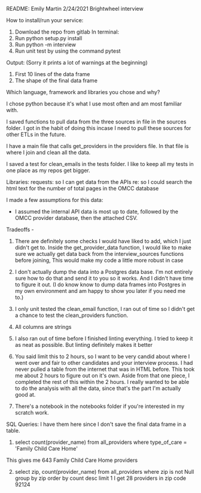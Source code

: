 README:
Emily Martin
2/24/2021
Brightwheel interview

How to install/run your service:

1. Download the repo from gitlab
In terminal:
2. Run python setup.py install
3. Run python -m interview
4. Run unit test by using the command pytest

Output:
(Sorry it prints a lot of warnings at the beginning)
1. First 10 lines of the data frame
2. The shape of the final data frame


Which language, framework and libraries you chose and why?

I chose python because it's what I use most often and am most familiar with.

I saved functions to pull data from the three sources in file in the sources folder. I got in the habit of doing this incase I need to pull these sources for other ETLs in the future.

I have a main file that calls get_providers in the providers file. In that file is where I join and clean all the data. 

I saved a test for clean_emails in the tests folder. I like to keep all my tests in one place as my repos get bigger.


Libraries:
requests: so I can get data from the APIs
re: so I could search the html text for the number of total pages in the OMCC database


I made a few assumptions for this data:
- I assumed the internal API data is most up to date, followed by the OMCC provider database, then the attached CSV.


Tradeoffs - 

1. There are definitely some checks I would have liked to add, which I just didn't get to. Inside the get_provider_data function, I would like to make sure we actually get data back from the interview_sources functions before joining, This would make my code a little more robust in case

2. I don't actually dump the data into a Postgres data base. I'm not entirely sure how to do that and send it to you so it works. And I didn't have time to figure it out. (I do know know to dump data frames into Postgres in my own environment and am happy to show you later if you need me to.)

3. I only unit tested the clean_email function, I ran out of time so I didn't get a chance to test the clean_providers function.

4. All columns are strings

5. I also ran out of time before I finished linting everything. I tried to keep it as neat as possible. But linting definitely makes it better

6. You said limit this to 2 hours, so I want to be very candid about where I went over and fair to other candidates and your interview process. I had never pulled a table from the internet that was in HTML before. This took me about 2 hours to figure out on it's own. Aside from that one piece, I completed the rest of this within the 2 hours. I really wanted to be able to do the analysis with all the data, since that's the part I'm actually good at. 

7. There's a notebook in the notebooks folder if you're interested in my scratch work.

SQL Queries:
I have them here since I don't save the final data frame in a table.

1. select count(provider_name) from all_providers
    where type_of_care = 'Family Child Care Home'

This gives me 643 Family Child Care Home providers

2. select zip, count(provider_name) from all_providers
    where zip is not Null
    group by zip
    order by count desc
    limit 1
I get 28 providers in zip code 92124
